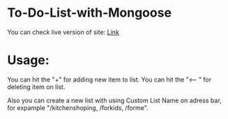 # To-Do-List-with-Mongoose
You can check live version of site: <a href="https://to-do-list-with-database1.herokuapp.com/">Link</a>

# Usage:
You can hit the "+" for adding new item to list.
You can hit the "<-- " for deleting item on list.

Also you can create a new list with using Custom List Name on adress bar, for expample "/kitchenshoping, /forkids, /forme".
